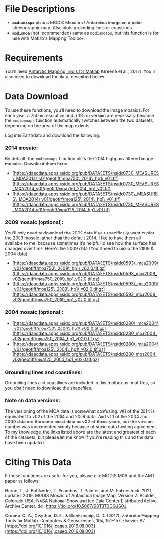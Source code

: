# File Descriptions 
* **`modismoaps`** plots a MODIS Mosaic of Antarctica image on a polar stereographic map. Also plots grounding lines or coastlines. 
* **`modismoa`** (not recommended) same as `modismoaps`, but this function is for use with Matlab's Mapping Toolbox. 

# Requirements 
You'll need [Antarctic Mapping Tools for Matlab](https://github.com/chadagreene/Antarctic-Mapping-Tools) (Greene et al., 2017). You'll also need to download the data, described below.

# Data Download 
To use these functions, you'll need to download the image mosaics. For each year, a 750 m resolution and a 125 m version are necessary because the `modismoaps` function automatically switches between the two datasets, depending on the area of the map extents. 

Log into Earthdata and download the following: 

### 2014 mosaic:
By default, the `modismoaps` function plots the 2014 highpass filtered image mosaics. Download them here:

* [https://daacdata.apps.nsidc.org/pub/DATASETS/nsidc0730_MEASURES\_MOA2014\_v01/geotiff/moa750\_2014\_hp1\_v01.tif](https://daacdata.apps.nsidc.org/pub/DATASETS/nsidc0730_MEASURES_MOA2014_v01/geotiff/moa750_2014_hp1_v01.tif)
* [https://daacdata.apps.nsidc.org/pub/DATASETS/nsidc0730\_MEASURES\_MOA2014\_v01/geotiff/moa125\_2014\_hp1\_v01.tif](https://daacdata.apps.nsidc.org/pub/DATASETS/nsidc0730_MEASURES_MOA2014_v01/geotiff/moa125_2014_hp1_v01.tif)

### 2009 mosaic (optional): 
You'll only need to download the 2009 data if you specifically want to plot the 2009 mosaic rather than the default 2014. I like to have them all available to me, because sometimes it's helpful to see how the surface has changed over time. Here's the 2009 data (You'll need to unzip the 2009 & 2004 data): 

* [https://daacdata.apps.nsidc.org/pub/DATASETS/nsidc0593\_moa2009\_v02/geotiff/moa750\_2009\_hp1\_v02.0.tif.gz](https://daacdata.apps.nsidc.org/pub/DATASETS/nsidc0593_moa2009_v02/geotiff/moa750_2009_hp1_v02.0.tif.gz)
* [https://daacdata.apps.nsidc.org/pub/DATASETS/nsidc0593\_moa2009\_v02/geotiff/moa125\_2009\_hp1\_v02.0.tif.gz](https://daacdata.apps.nsidc.org/pub/DATASETS/nsidc0593_moa2009_v02/geotiff/moa750_2009_hp1_v02.0.tif.gz)

### 2004 mosaic (optional): 
* [https://daacdata.apps.nsidc.org/pub/DATASETS/nsidc0280\_moa2004\_v02/geotiff/moa750\_2004\_hp1\_v02.0.tif.gz](https://daacdata.apps.nsidc.org/pub/DATASETS/nsidc0280_moa2004_v02/geotiff/moa750_2004_hp1_v02.0.tif.gz)
* [https://daacdata.apps.nsidc.org/pub/DATASETS/nsidc0280\_moa2004\_v02/geotiff/moa125\_2004\_hp1\_v02.0.tif.gz](https://daacdata.apps.nsidc.org/pub/DATASETS/nsidc0280_moa2004_v02/geotiff/moa125_2004_hp1_v02.0.tif.gz)

### Grounding lines and coastlines: 
Grounding lines and coastlines are included in this toolbox as .mat files, so you *don't* need to download the shapefiles. 

### Note on data versions:
The versioning of the MOA data is somewhat confusing. v01 of the 2014 is equivalent to v02 of the 2004 and 2009 data. And v1.1 of the 2004 and 2009 data are the same exact data as v02 of those years, but the version number was incremented simply because of some data hosting agreement. To my knowledge, the links listed above are the latest and greatest of each of the datasets, but please let me know if you're reading this and the data have been updated. 

# Citing This Data
If these functions are useful for you, please cite MODIS MOA and the AMT paper as follows: 

Haran, T., J. Bohlander, T. Scambos, T. Painter, and M. Fahnestock. 2021, updated 2019. MODIS Mosaic of Antarctica Image Map, Version 2. Boulder, Colorado USA. NASA National Snow and Ice Data Center Distributed Active Archive Center. doi: https://doi.org/10.5067/68TBT0CGJSOJ.

Greene, C. A., Gwyther, D. E., & Blankenship, D. D. (2017). Antarctic Mapping Tools for Matlab. Computers & Geosciences, 104, 151–157. Elsevier BV. [https://doi.org/10.1016/j.cageo.2016.08.003](https://doi.org/10.1016/j.cageo.2016.08.003)